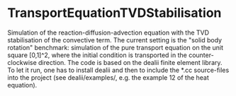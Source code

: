 # TransportEquationTVDStabilisation
Simulation of the reaction-diffusion-advection equation with the TVD stabilisation of the convective term.
The current setting is the "solid body rotation" benchmark:  simulation of the pure transport equation on the unit square [0,1]^2, where the initial condition is transported in the counter-clockwise direction. 
The code is based on the dealii finite element library. 
To let it run, one has to install dealii and then to include the *.cc source-files into the project (see dealii/examples/, e.g. the example 12 of the heat equation).
